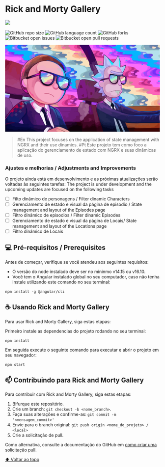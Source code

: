 # Rick and Morty Gallery

![](https://img.shields.io/badge/-Angular-red?logo=angular&style=for-the-badge)

![GitHub repo size](https://img.shields.io/github/repo-size/Gusta-Alves/RickAndMorty?style=for-the-badge)
![GitHub language count](https://img.shields.io/github/languages/count/Gusta-Alves/RickAndMorty?style=for-the-badge)
![GitHub forks](https://img.shields.io/github/forks/Gusta-Alves/RickAndMorty?style=for-the-badge)
![Bitbucket open issues](https://img.shields.io/bitbucket/issues/Gusta-Alves/RickAndMorty?style=for-the-badge)
![Bitbucket open pull requests](https://img.shields.io/bitbucket/pr-raw/Gusta-Alves/RickAndMorty?style=for-the-badge)

<img src="./src/assets/imgs/thumb.png" alt="Rick and Morty">

> #En This project focuses on the application of state management with NGRX and their use dinamics.
> #Pt Este projeto tem como foco a aplicação do gerenciamento de estado com NGRX e suas dinâmicas de uso.

### Ajustes e melhorias / Adjustments and Improvements

O projeto ainda está em desenvolvimento e as próximas atualizações serão voltadas às seguintes tarefas:
The project is under development and the upcoming updates are focused on the following tasks

- [ ] Filto dinâmico de personagens / Filter dinamic Characters
- [ ] Gerenciamento de estado e visual da página de episodio / State management and layout of the Episodes page
- [ ] Filtro dinâmico de episodios / Filter dinamic Episodes
- [ ] Gerenciamento de estado e visual da página de Locais/ State management and layout of the Locations page
- [ ] Filtro dinâmico de Locais

## 💻 Pré-requisitos / Prerequisites

Antes de começar, verifique se você atendeu aos seguintes requisitos:
* O versão do node instalado deve ser no mininmo v14.15 ou v16.10.
* Você tem o Angular instalado global no seu computador, caso não tenha instale utilizando este comando no seu terminal:
```
npm install -g @angular/cli
```

## ☕ Usando Rick and Morty Gallery

Para usar Rick and Morty Gallery, siga estas etapas:

Primeiro instale as dependencias do projeto rodando no seu terminal:
```
npm install
```

Em seguida execute o seguinte comando para executar e abrir o projeto em seu navegador:
```
npm start
```

## 📫 Contribuindo para Rick and Morty Gallery
Para contribuir com Rick and Morty Gallery, siga estas etapas:

1. Bifurque este repositório.
2. Crie um branch: `git checkout -b <nome_branch>`.
3. Faça suas alterações e confirme-as: `git commit -m '<mensagem_commit>'`
4. Envie para o branch original: `git push origin <nome_do_projeto> / <local>`
5. Crie a solicitação de pull.

Como alternativa, consulte a documentação do GitHub em [como criar uma solicitação pull](https://help.github.com/en/github/collaborating-with-issues-and-pull-requests/creating-a-pull-request).

[⬆ Voltar ao topo](#nome-do-projeto)<br>
